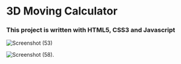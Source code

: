 # 3D Moving Calculator
### This project is written with HTML5, CSS3 and Javascript
![Screenshot (53)](https://user-images.githubusercontent.com/95845593/225231827-53408c29-a6b0-41c7-9999-bdbfd149e2de.png)

![Screenshot (58)](https://user-images.githubusercontent.com/95845593/225232596-6649d123-5275-4cd2-82ec-28810e1f16bf.png).
